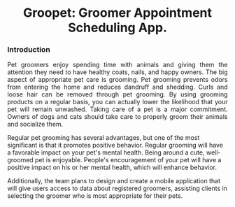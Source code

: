 <h1 align = "center" > Groopet: Groomer Appointment Scheduling App. </h1>
 
### Introduction

<p align = "justify"> Pet groomers enjoy spending time with animals and giving them the attention they need to have healthy coats, nails, and happy owners. The big aspect of appropriate pet care is grooming. Pet grooming prevents odors from entering the home and reduces dandruff and shedding. Curls and loose hair can be removed through pet grooming. By using grooming products on a regular basis, you can actually lower the likelihood that your pet will remain unwashed. Taking care of a pet is a major commitment. Owners of dogs and cats should take care to properly groom their animals and socialize them.
  
  Regular pet grooming has several advantages, but one of the most significant is that it promotes positive behavior. Regular grooming will have a favorable impact on your pet's mental health. Being around a cute, well-groomed pet is enjoyable. People's encouragement of your pet will have a positive impact on his or her mental health, which will enhance behavior.

  Additionally, the team plans to design and create a mobile application that will give users access to data about registered groomers, assisting clients in selecting the groomer who is most appropriate for their pets. </p>

